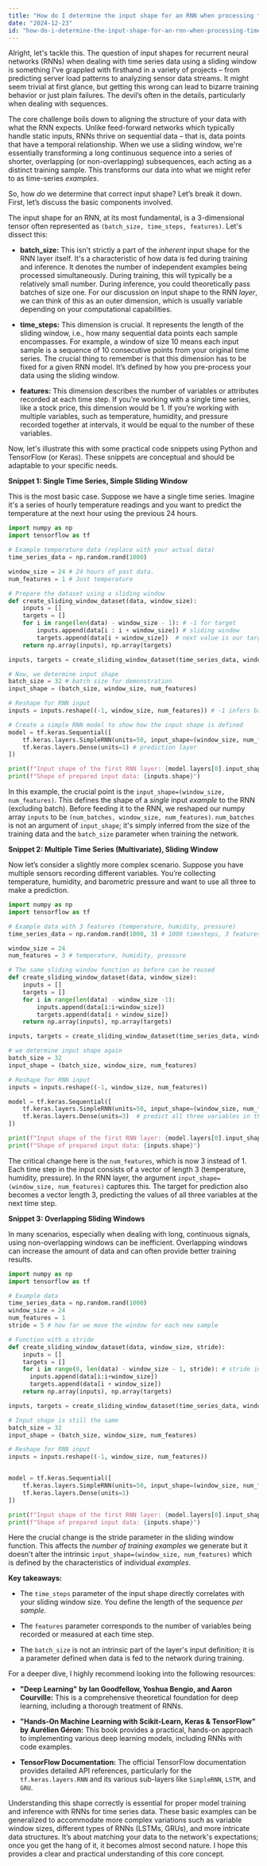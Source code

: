 ```yaml
---
title: "How do I determine the input shape for an RNN when processing time series data using a sliding window?"
date: "2024-12-23"
id: "how-do-i-determine-the-input-shape-for-an-rnn-when-processing-time-series-data-using-a-sliding-window"
---
```


Alright, let's tackle this. The question of input shapes for recurrent neural networks (RNNs) when dealing with time series data using a sliding window is something I’ve grappled with firsthand in a variety of projects – from predicting server load patterns to analyzing sensor data streams. It might seem trivial at first glance, but getting this wrong can lead to bizarre training behavior or just plain failures. The devil’s often in the details, particularly when dealing with sequences.

The core challenge boils down to aligning the structure of your data with what the RNN expects. Unlike feed-forward networks which typically handle static inputs, RNNs thrive on sequential data – that is, data points that have a temporal relationship. When we use a sliding window, we're essentially transforming a long continuous sequence into a series of shorter, overlapping (or non-overlapping) subsequences, each acting as a distinct training sample. This transforms our data into what we might refer to as time-series *examples*.

So, how *do* we determine that correct input shape? Let’s break it down. First, let’s discuss the basic components involved.

The input shape for an RNN, at its most fundamental, is a 3-dimensional tensor often represented as `(batch_size, time_steps, features)`. Let's dissect this:

*   **batch_size:** This isn't strictly a part of the *inherent* input shape for the RNN layer itself. It's a characteristic of how data is fed during training and inference. It denotes the number of independent examples being processed simultaneously. During training, this will typically be a relatively small number. During inference, you could theoretically pass batches of size one. For our discussion on input shape to the RNN *layer*, we can think of this as an outer dimension, which is usually variable depending on your computational capabilities.

*   **time_steps:** This dimension is crucial. It represents the length of the sliding window, i.e., how many sequential data points each sample encompasses. For example, a window of size 10 means each input sample is a sequence of 10 consecutive points from your original time series. The crucial thing to remember is that this dimension has to be fixed for a given RNN model. It’s defined by how you pre-process your data using the sliding window.

*   **features:** This dimension describes the number of variables or attributes recorded at each time step. If you're working with a single time series, like a stock price, this dimension would be 1. If you’re working with multiple variables, such as temperature, humidity, and pressure recorded together at intervals, it would be equal to the number of these variables.

Now, let's illustrate this with some practical code snippets using Python and TensorFlow (or Keras). These snippets are conceptual and should be adaptable to your specific needs.

**Snippet 1: Single Time Series, Simple Sliding Window**

This is the most basic case. Suppose we have a single time series. Imagine it's a series of hourly temperature readings and you want to predict the temperature at the next hour using the previous 24 hours.

```python
import numpy as np
import tensorflow as tf

# Example temperature data (replace with your actual data)
time_series_data = np.random.rand(1000)

window_size = 24 # 24 hours of past data.
num_features = 1 # Just temperature

# Prepare the dataset using a sliding window
def create_sliding_window_dataset(data, window_size):
    inputs = []
    targets = []
    for i in range(len(data) - window_size - 1): # -1 for target
        inputs.append(data[i : i + window_size]) # sliding window
        targets.append(data[i + window_size])  # next value is our target
    return np.array(inputs), np.array(targets)

inputs, targets = create_sliding_window_dataset(time_series_data, window_size)

# Now, we determine input shape
batch_size = 32 # batch size for demonstration
input_shape = (batch_size, window_size, num_features)

# Reshape for RNN input
inputs = inputs.reshape((-1, window_size, num_features)) # -1 infers batch size

# Create a simple RNN model to show how the input shape is defined
model = tf.keras.Sequential([
    tf.keras.layers.SimpleRNN(units=50, input_shape=(window_size, num_features)),
    tf.keras.layers.Dense(units=1) # prediction layer
])

print(f"Input shape of the first RNN layer: {model.layers[0].input_shape}")
print(f"Shape of prepared input data: {inputs.shape}")
```

In this example, the crucial point is the `input_shape=(window_size, num_features)`. This defines the shape of a *single* input *example* to the RNN (excluding batch). Before feeding it to the RNN, we reshaped our numpy array `inputs` to be `(num_batches, window_size, num_features)`. `num_batches` is not an argument of `input_shape`; it's simply inferred from the size of the training data and the `batch_size` parameter when training the network.

**Snippet 2: Multiple Time Series (Multivariate), Sliding Window**

Now let’s consider a slightly more complex scenario. Suppose you have multiple sensors recording different variables. You’re collecting temperature, humidity, and barometric pressure and want to use all three to make a prediction.

```python
import numpy as np
import tensorflow as tf

# Example data with 3 features (temperature, humidity, pressure)
time_series_data = np.random.rand(1000, 3) # 1000 timesteps, 3 features

window_size = 24
num_features = 3 # temperature, humidity, pressure

# The same sliding window function as before can be reused
def create_sliding_window_dataset(data, window_size):
    inputs = []
    targets = []
    for i in range(len(data) - window_size -1):
        inputs.append(data[i:i+window_size])
        targets.append(data[i + window_size])
    return np.array(inputs), np.array(targets)

inputs, targets = create_sliding_window_dataset(time_series_data, window_size)

# we determine input shape again
batch_size = 32
input_shape = (batch_size, window_size, num_features)

# Reshape for RNN input
inputs = inputs.reshape((-1, window_size, num_features))

model = tf.keras.Sequential([
    tf.keras.layers.SimpleRNN(units=50, input_shape=(window_size, num_features)),
    tf.keras.layers.Dense(units=3)  # predict all three variables in this case
])

print(f"Input shape of the first RNN layer: {model.layers[0].input_shape}")
print(f"Shape of prepared input data: {inputs.shape}")

```

The critical change here is the `num_features`, which is now 3 instead of 1. Each time step in the input consists of a vector of length 3 (temperature, humidity, pressure). In the RNN layer, the argument `input_shape=(window_size, num_features)` captures this. The target for prediction also becomes a vector length 3, predicting the values of all three variables at the next time step.

**Snippet 3: Overlapping Sliding Windows**

In many scenarios, especially when dealing with long, continuous signals, using non-overlapping windows can be inefficient. Overlapping windows can increase the amount of data and can often provide better training results.

```python
import numpy as np
import tensorflow as tf

# Example data
time_series_data = np.random.rand(1000)
window_size = 24
num_features = 1
stride = 5 # how far we move the window for each new sample

# Function with a stride
def create_sliding_window_dataset(data, window_size, stride):
    inputs = []
    targets = []
    for i in range(0, len(data) - window_size - 1, stride): # stride in window
      inputs.append(data[i:i+window_size])
      targets.append(data[i + window_size])
    return np.array(inputs), np.array(targets)

inputs, targets = create_sliding_window_dataset(time_series_data, window_size, stride)

# Input shape is still the same
batch_size = 32
input_shape = (batch_size, window_size, num_features)

# Reshape for RNN input
inputs = inputs.reshape((-1, window_size, num_features))


model = tf.keras.Sequential([
    tf.keras.layers.SimpleRNN(units=50, input_shape=(window_size, num_features)),
    tf.keras.layers.Dense(units=1)
])

print(f"Input shape of the first RNN layer: {model.layers[0].input_shape}")
print(f"Shape of prepared input data: {inputs.shape}")
```

Here the crucial change is the stride parameter in the sliding window function. This affects the *number of* *training examples* we generate but it doesn't alter the intrinsic `input_shape=(window_size, num_features)` which is defined by the characteristics of individual *examples*.

**Key takeaways:**

*   The `time_steps` parameter of the input shape directly correlates with your sliding window size. You define the length of the sequence *per sample*.

*   The `features` parameter corresponds to the number of variables being recorded or measured at each time step.

*   The `batch_size` is not an intrinsic part of the layer's input definition; it is a parameter defined when data is fed to the network during training.

For a deeper dive, I highly recommend looking into the following resources:

*   **"Deep Learning" by Ian Goodfellow, Yoshua Bengio, and Aaron Courville:** This is a comprehensive theoretical foundation for deep learning, including a thorough treatment of RNNs.

*   **"Hands-On Machine Learning with Scikit-Learn, Keras & TensorFlow" by Aurélien Géron:** This book provides a practical, hands-on approach to implementing various deep learning models, including RNNs with code examples.

*   **TensorFlow Documentation:** The official TensorFlow documentation provides detailed API references, particularly for the `tf.keras.layers.RNN` and its various sub-layers like `SimpleRNN`, `LSTM`, and `GRU`.

Understanding this shape correctly is essential for proper model training and inference with RNNs for time series data. These basic examples can be generalized to accommodate more complex variations such as variable window sizes, different types of RNNs (LSTMs, GRUs), and more intricate data structures. It’s about matching your data to the network's expectations; once you get the hang of it, it becomes almost second nature. I hope this provides a clear and practical understanding of this core concept.
